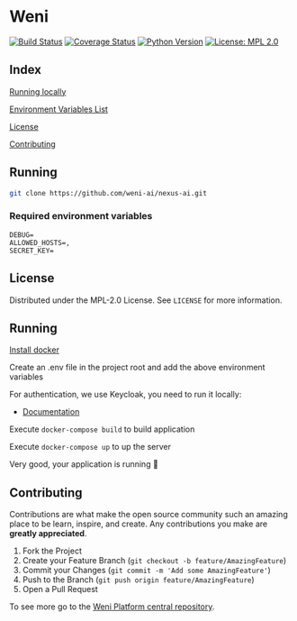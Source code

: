 # Weni

[![Build Status](https://github.com/weni-ai/nexus-ai/actions/workflows/ci.yml/badge.svg?branch=main)](https://github.com/weni-ai/nexus-ai/actions/workflows/ci.yml?query=branch%3Amain)
[![Coverage Status](https://coveralls.io/repos/github/weni-ai/nexus-ai/badge.svg?branch=main)](https://coveralls.io/github/weni-ai/nexus-ai?branch=main)
[![Python Version](https://img.shields.io/badge/python-3.10-blue.svg)](https://www.python.org/)
[![License: MPL 2.0](https://img.shields.io/badge/License-MPL_2.0-brightgreen.svg)](https://opensource.org/licenses/MPL-2.0)

## Index

[Running locally](#running)

[Environment Variables List](#environment-variables-list)

[License](#license)

[Contributing](#contributing)

## Running

```sh
git clone https://github.com/weni-ai/nexus-ai.git
```


### Required environment variables

```
DEBUG=
ALLOWED_HOSTS=,
SECRET_KEY=
```

## License

Distributed under the MPL-2.0 License. See `LICENSE` for more information.

## Running

[Install docker](https://docs.docker.com/get-docker/)

Create an .env file in the project root and add the above environment variables

For authentication, we use Keycloak, you need to run it locally:
  - [Documentation](https://www.keycloak.org/documentation.html)

Execute `docker-compose build` to build application

Execute `docker-compose up` to up the server

Very good, your application is running :rocket:                                   


## Contributing

Contributions are what make the open source community such an amazing place to be learn, inspire, and create. Any contributions you make are **greatly appreciated**.

1. Fork the Project
2. Create your Feature Branch (`git checkout -b feature/AmazingFeature`)
3. Commit your Changes (`git commit -m 'Add some AmazingFeature'`)
4. Push to the Branch (`git push origin feature/AmazingFeature`)
5. Open a Pull Request

To see more go to the [Weni Platform central repository](https://github.com/Ilhasoft/weni-platform).
